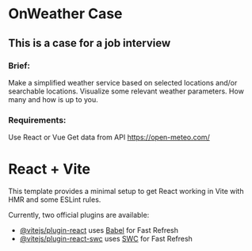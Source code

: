 # OnWeather Case

## This is a case for a job interview

### Brief:

Make a simplified weather service based on selected locations and/or searchable locations. Visualize some relevant weather parameters. How many and how is up to you.

### Requirements:

Use React or Vue
Get data from API https://open-meteo.com/

# React + Vite

This template provides a minimal setup to get React working in Vite with HMR and some ESLint rules.

Currently, two official plugins are available:

- [@vitejs/plugin-react](https://github.com/vitejs/vite-plugin-react/blob/main/packages/plugin-react/README.md) uses [Babel](https://babeljs.io/) for Fast Refresh
- [@vitejs/plugin-react-swc](https://github.com/vitejs/vite-plugin-react-swc) uses [SWC](https://swc.rs/) for Fast Refresh
